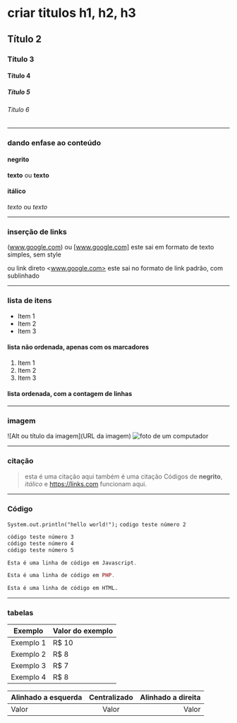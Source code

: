 # criar titulos h1, h2, h3
<!-- <h1> -->

## Título 2
<!-- <h2> -->

### Título 3

<!-- <h3> -->

#### Título 4
<!-- <h4> -->

##### Título 5
<!-- <h5> -->

###### Título 6
<!-- <h6> -->

------------------------------------

### dando enfase ao conteúdo

#### negrito

**texto** ou __texto__

#### itálico

*texto* ou _texto_

------------------------------------

### inserção de links

(www.google.com) ou [www.google.com]
este sai em formato de texto simples, sem style

ou link direto
<www.google.com>
este sai no formato de link padrão, com sublinhado

------------------------------------

### lista de itens

* Item 1
* Item 2
* Item 3

#### lista não ordenada, apenas com os marcadores

1. Item 1
2. Item 2
3. Item 3

#### lista ordenada, com a contagem de linhas

------------------------------------

### imagem

![Alt ou título da imagem](URL da imagem)
![foto de um computador](www.google.com/fotoDoComputador)

------------------------------------

### citação

>esta é uma citação
>aqui também é uma citação
>Códigos de **negrito**, _itálico_ e <https://links.com> funcionam aqui.

------------------------------------

### Código

`System.out.println("hello world!");`
```codigo teste número 2```

~~~txt
código teste número 3
código teste número 4
código teste número 5 
~~~

~~~javascript
Esta é uma linha de código em Javascript.
~~~

~~~php
Esta é uma linha de código em PHP.
~~~

~~~html
Esta é uma linha de código em HTML.
~~~

------------------------------------

### tabelas

| Exemplo   | Valor do exemplo |
| --------- | ---------------- |
| Exemplo 1 | R$ 10            |
| Exemplo 2 | R$ 8             |
| Exemplo 3 | R$ 7             |
| Exemplo 4 | R$ 8             |

| Alinhado a esquerda | Centralizado | Alinhado a direita |
| :------------------ | :----------: | -----------------: |
| Valor               |    Valor     |              Valor |
